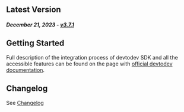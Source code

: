 Latest Version
--------------
##### _December 21, 2023_ - [v3.7.1](https://github.com/devtodev-analytics/package_Analytics/releases/latest)

Getting Started
---------------
Full description of the integration process of devtodev SDK and all the accessible features can be found on the page with [official devtodev documentation](https://docs.devtodev.com/integration/integration-of-sdk-v2/sdk-integration/unity).

Changelog
---------
See [Changelog]([https://github.com/devtodev-analytics/package_Analytics/blob/main/CHANGELOG.md])
